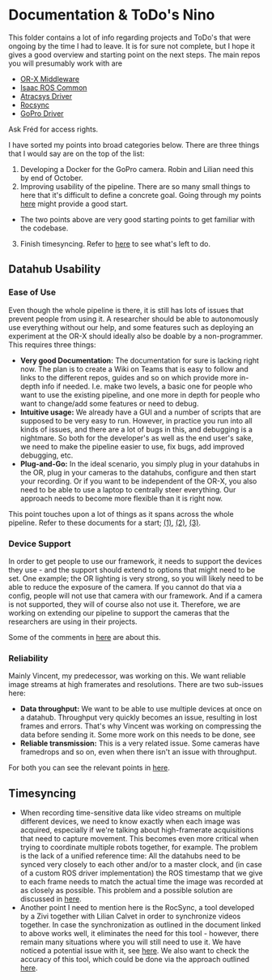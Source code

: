 # Documentation & ToDo's Nino
This folder contains a lot of info regarding projects and ToDo's that were ongoing by the time I had to leave. It is for sure not complete, but I hope it gives a good overview and starting point on the next steps. The main repos you will presumably work with are 
- [OR-X Middleware](https://github.com/BAL-ORX/orx_middleware)
- [Isaac ROS Common](https://github.com/BAL-ORX/isaac_ros_common)
- [Atracsys Driver](https://github.com/BAL-ROCS/atracsys_ros)
- [Rocsync](https://github.com/jaromeyer/RocSync)
- [GoPro Driver](https://github.com/nlouman/ros2_gopro_driver)

Ask Fréd for access rights.

I have sorted my points into broad categories below.
There are three things that I would say are on the top of the list:
1. Developing a Docker for the GoPro camera. Robin and Lilian need this by end of October.
2. Improving usability of the pipeline. There are so many small things to here that it's difficult to define a concrete goal. Going through my points [here](orx_interface/TODOS.md) might provide a good start.
- The two points above are very good starting points to get familiar with the codebase.
3. Finish timesyncing. Refer to [here](ptp_timesyncing/ptp_vision.md) to see what's left to do.

## Datahub Usability

### Ease of Use
Even though the whole pipeline is there, it is still has lots of issues that prevent people from using it. A researcher should be able to autonomously use everything without our help, and some features such as deploying an experiment at the OR-X should ideally also be doable by a non-programmer. This requires three things:
- **Very good Documentation:** The documentation for sure is lacking right now. The plan is to create a Wiki on Teams that is easy to follow and links to the different repos, guides and so on which provide more in-depth info if needed. I.e. make two levels, a basic one for people who want to use the existing pipeline, and one more in depth for people who want to change/add some features or need to debug.
- **Intuitive usage:** We already have a GUI and a number of scripts that are supposed to be very easy to run. However, in practice you run into all kinds of issues, and there are a lot of bugs in this, and debugging is a nightmare. So both for the developer's as well as the end user's sake, we need to make the pipeline easier to use, fix bugs, add improved debugging, etc.
- **Plug-and-Go:** In the ideal scenario, you simply plug in your datahubs in the OR, plug in your cameras to the datahubs, configure and then start your recording. Or if you want to be independent of the OR-X, you also need to be able to use a laptop to centrally steer everything. Our approach needs to become more flexible than it is right now.

This point touches upon a lot of things as it spans across the whole pipeline. Refer to these documents for a start; [(1)](orx_interface/TODOS.md), [(2)](datahubs_and_dockers/datahubs.md), [(3)](ptp_timesyncing/overview.md).

### Device Support
In order to get people to use our framework, it needs to support the devices they use - and the support should extend to options that might need to be set. One example; the OR lighting is very strong, so you will likely need to be able to reduce the exposure of the camera. If you cannot do that via a config, people will not use that camera with our framework. And if a camera is not supported, they will of course also not use it. Therefore, we are working on extending our pipeline to support the cameras that the researchers are using in their projects.

Some of the comments in [here](datahubs_and_dockers/dockers.md) are about this.

### Reliability
Mainly Vincent, my predecessor, was working on this. We want reliable image streams at high framerates and resolutions. There are two sub-issues here:
- **Data throughput:** We want to be able to use multiple devices at once on a datahub. Throughput very quickly becomes an issue, resulting in lost frames and errors. That's why Vincent was working on compressing the data before sending it. Some more work on this needs to be done, see 
- **Reliable transmission:** This is a very related issue. Some cameras have framedrops and so on, even when there isn't an issue with throughput.

For both you can see the relevant points in [here](datahubs_and_dockers/dockers.md).

## Timesyncing
- When recording time-sensitive data like video streams on multiple different devices, we need to know exactly when each image was acquired, especially if we're talking about high-framerate acquisitions that need to capture movement. This becomes even more critical when trying to coordinate multiple robots together, for example. The problem is the lack of a unified reference time: All the datahubs need to be synced very closely to each other and/or to a master clock, and (in case of a custom ROS driver implementation) the ROS timestamp that we give to each frame needs to match the actual time the image was recorded at as closely as possible. This problem and a possible solution are discussed in [here](ptp_timesyncing/overview.md).
- Another point I need to mention here is the RocSync, a tool developed by a Zivi together with Lilian Calvet in order to synchronize videos together. In case the synchronization as outlined in the document linked to above works well, it eliminates the need for this tool - however, there remain many situations where you will still need to use it. We have noticed a potential issue with it, see [here](rocsync/1_checking_rocsync_clock.md). We also want to check the accuracy of this tool, which could be done via the approach outlined [here](rocsync/2_checking_rocsync_syncing.md).